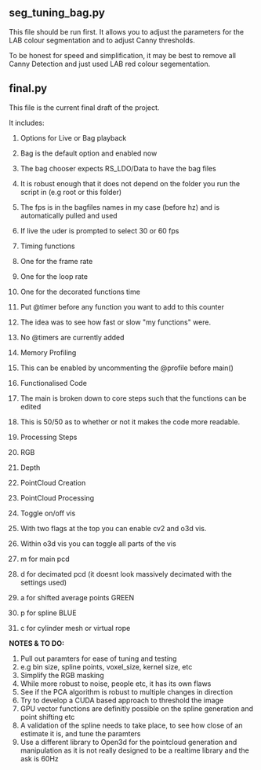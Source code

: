 ## seg\_tuning\_bag.py

This file should be run first. It allows you to adjust the parameters for the LAB colour segmentation and to adjust Canny thresholds. 

To be honest for speed and simplification, it may be best to remove all Canny Detection and just used LAB red colour segementation. 


## final.py

This file is the current final draft of the project.

It includes:
1. Options for Live or Bag playback
  1. Bag is the default option and enabled now
  2. The bag chooser expects RS_LDO/Data to have the bag files
  3. It is robust enough that it does not depend on the folder you run the script in (e.g root or this folder)
  4. The fps is in the bagfiles names in my case (before hz) and is automatically pulled and used
  5. If live the uder is prompted to select 30 or 60 fps

2. Timing functions
  1. One for the frame rate
  2. One for the loop rate
  3. One for the decorated functions time
   1. Put @timer before any function you want to add to this counter
   2. The idea was to see how fast or slow "my functions" were. 
   3. No @timers are currently added

3. Memory Profiling
  1. This can be enabled by uncommenting the @profile before main()

4. Functionalised Code
  1. The main is broken down to core steps such that the functions can be edited 
  2. This is 50/50 as to whether or not it makes the code more readable. 

5. Processing Steps
  1. RGB
  2. Depth
  3. PointCloud Creation
  4. PointCloud Processing

6. Toggle on/off vis
  1. With two flags at the top you can enable cv2 and o3d vis. 
  2. Within o3d vis you can toggle all parts of the vis
   1. m for main pcd
   2. d for decimated pcd (it doesnt look massively decimated with the settings used)
   3. a for shifted average points GREEN
   4. p for spline BLUE
   5. c for cylinder mesh or virtual rope




__NOTES & TO DO:__

1. Pull out paramters for ease of tuning and testing
  1. e.g bin size, spline points, voxel_size, kernel size, etc
2. Simplify the RGB masking
  2. While more robust to noise, people etc, it has its own flaws
3. See if the PCA algorithm is robust to multiple changes in direction
4. Try to develop a CUDA based approach to threshold the image
5. GPU vector functions are definitly possible on the spline generation and point shifting etc
6. A validation of the spline needs to take place, to see how close of an estimate it is, and tune the paramters
7. Use a different library to Open3d for the pointcloud generation and manipulation as it is not really designed to be a realtime library and the ask is 60Hz



